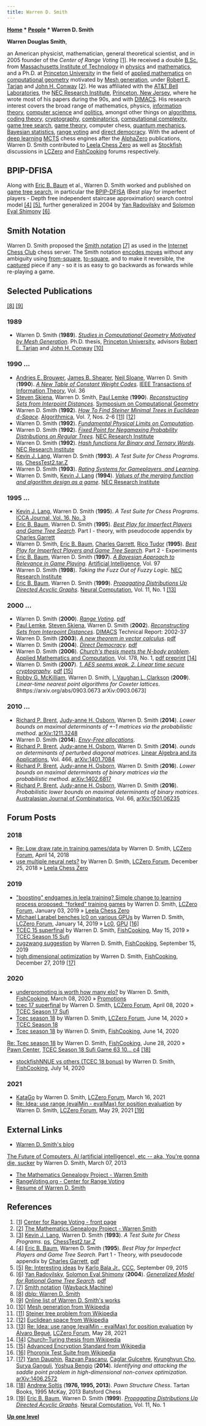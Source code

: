 ```yaml
---
title: Warren D. Smith
---
```

**[Home](Home "Home") \* [People](People "People") \* Warren D. Smith**


**Warren Douglas Smith**,  

an American physicist, mathematician, general theoretical scientist, and in 2005 founder of the *Center of Range Voting* <a id="cite-note-1" href="#cite-ref-1">[1]</a>. 
He received a double [B.Sc.](https://en.wikipedia.org/wiki/Bachelor_of_Science) from [Massachusetts Institute of Technology](Massachusetts_Institute_of_Technology "Massachusetts Institute of Technology") in [physics](https://en.wikipedia.org/wiki/Physics) and [mathematics](https://en.wikipedia.org/wiki/Mathematics), and a Ph.D. at [Princeton University](https://en.wikipedia.org/wiki/Princeton_University) in the field of [applied mathematics](https://en.wikipedia.org/wiki/Applied_mathematics) on [computational geometry](https://en.wikipedia.org/wiki/Computational_geometry) motivated by [Mesh generation](https://en.wikipedia.org/wiki/Mesh_generation), 
under [Robert E. Tarjan](Mathematician#RETarjan "Mathematician") and [John H. Conway](John_H._Conway "John H. Conway") <a id="cite-note-2" href="#cite-ref-2">[2]</a>. 
He was affiliated with the [AT&T Bell Laboratories](Bell_Laboratories "Bell Laboratories"), the [NEC Research Institute](https://en.wikipedia.org/wiki/NEC_Corporation_of_America), [Princeton, New Jersey](https://en.wikipedia.org/wiki/Princeton,_New_Jersey), where he wrote most of his papers during the 90s, and with [DIMACS](https://en.wikipedia.org/wiki/DIMACS). 
His research interest covers the broad range of mathematics, physics, [information theory](https://en.wikipedia.org/wiki/Information_theory), [computer science](https://en.wikipedia.org/wiki/Computer_science) and [politics](https://en.wikipedia.org/wiki/Politics), amongst other things on [algorithms](Algorithms "Algorithms"), [coding theory](https://en.wikipedia.org/wiki/Coding_theory), [cryptography](https://en.wikipedia.org/wiki/Cryptography), [combinatorics](https://en.wikipedia.org/wiki/Combinatorics), [computational complexity](https://en.wikipedia.org/wiki/Computational_complexity_theory), [game tree search](Search "Search"), [game theory](https://en.wikipedia.org/wiki/Game_theory), computer chess, [quantum mechanics](https://en.wikipedia.org/wiki/Quantum_mechanics), [Bayesian statistics](https://en.wikipedia.org/wiki/Bayesian_statistics), [range voting](https://en.wikipedia.org/wiki/Range_voting) and [direct democracy](https://en.wikipedia.org/wiki/Direct_democracy). With the advent of [deep learning](Deep_Learning "Deep Learning") [MCTS](Monte-Carlo_Tree_Search "Monte-Carlo Tree Search") chess engines after the [AlphaZero](AlphaZero "AlphaZero") publications, Warren D. Smith contributed to [Leela Chess Zero](Leela_Chess_Zero "Leela Chess Zero") as well as [Stockfish](Stockfish "Stockfish") discussions in [LCZero](Computer_Chess_Forums "Computer Chess Forums") and [FishCooking](Computer_Chess_Forums "Computer Chess Forums") forums respectively.



## BPIP-DFISA


Along with [Eric B. Baum](Eric_B._Baum "Eric B. Baum") et al., Warren D. Smith worked and published on [game tree search](Search "Search"), 
in particular the [BPIP-DFISA](index.php?title=BPIP-DFISA&action=edit&redlink=1 "BPIP-DFISA (page does not exist)") (Best play for imperfect players - Depth free independent staircase approximation) search control model 
<a id="cite-note-4" href="#cite-ref-4">[4]</a>
<a id="cite-note-5" href="#cite-ref-5">[5]</a>, 
further generalized in 2004 by [Yan Radovilsky](Yan_Radovilsky "Yan Radovilsky") and [Solomon Eyal Shimony](Solomon_Eyal_Shimony "Solomon Eyal Shimony") <a id="cite-note-6" href="#cite-ref-6">[6]</a>.



## Smith Notation


Warren D. Smith proposed the [Smith notation](Algebraic_Chess_Notation#Smith "Algebraic Chess Notation") <a id="cite-note-7" href="#cite-ref-7">[7]</a> as used in the [Internet Chess Club](index.php?title=Internet_Chess_Club&action=edit&redlink=1 "Internet Chess Club (page does not exist)") chess server. 
The Smith notation [encodes moves](Encoding_Moves "Encoding Moves") without any ambiguity using [from-square](Origin_Square "Origin Square"), [to-square](Target_Square "Target Square"), and to make it reversible, the [captured](Captures "Captures") piece if any - so it is as easy to go backwards as forwards while re-playing a game.



## Selected Publications


<a id="cite-note-8" href="#cite-ref-8">[8]</a> <a id="cite-note-9" href="#cite-ref-9">[9]</a>



### 1989


* Warren D. Smith (**1989**). *[Studies in Computational Geometry Motivated by Mesh Generation](https://dl.acm.org/doi/book/10.5555/915627)*. Ph.D. thesis, [Princeton University](https://en.wikipedia.org/wiki/Princeton_University), advisors [Robert E. Tarjan](Mathematician#RETarjan "Mathematician") and [John H. Conway](John_H._Conway "John H. Conway") <a id="cite-note-10" href="#cite-ref-10">[10]</a>


### 1990 ...


* [Andries E. Brouwer](Mathematician#AEBrouwer "Mathematician"), [James B. Shearer](Mathematician#JBShearer "Mathematician"), [Neil Sloane](Mathematician#NSloane "Mathematician"), Warren D. Smith (**1990**). *[A New Table of Constant Weight Codes](https://ieeexplore.ieee.org/document/59932)*. [IEEE Transactions of Information Theory](IEEE#TIT "IEEE"), Vol. 36
* [Steven Skiena](Steven_Skiena "Steven Skiena"), Warren D. Smith, [Paul Lemke](https://dblp.uni-trier.de/pers/hd/l/Lemke:Paul) (**1990**). *[Reconstructing Sets from Interpoint Distances](https://dl.acm.org/doi/10.1145/98524.98598)*. [Symposium on Computational Geometry](https://dblp.uni-trier.de/db/conf/compgeom/compgeom90.html)
* Warren D. Smith (**1992**). *[How To Find Steiner Minimal Trees in Euclidean d-Space](https://link.springer.com/article/10.1007/BF01758756)*. [Algorithmica](https://en.wikipedia.org/wiki/Algorithmica), Vol. 7, Nos. 2-6 <a id="cite-note-11" href="#cite-ref-11">[11]</a> <a id="cite-note-12" href="#cite-ref-12">[12]</a>
* Warren D. Smith (**1992**). *[Fundamental Physical Limits on Computation](https://www.rangevoting.org/WarrenSmithPages/homepage/fundphys.sue)*.
* Warren D. Smith (**1992**). *[Fixed Point for Negamaxing Probability Distributions on Regular Trees](https://www.rangevoting.org/WarrenSmithPages/homepage/kuczma.sue)*. [NEC Research Institute](https://en.wikipedia.org/wiki/NEC_Corporation_of_America)
* Warren D. Smith (**1992**). *[Hash functions for Binary and Ternary Words](https://www.rangevoting.org/WarrenSmithPages/homepage/gohash.abstract)*. [NEC Research Institute](https://en.wikipedia.org/wiki/NEC_Corporation_of_America)
* [Kevin J. Lang](index.php?title=Kevin_J._Lang&action=edit&redlink=1 "Kevin J. Lang (page does not exist)"), Warren D. Smith (**1993**). *A Test Suite for Chess Programs*. [ps](https://scorevoting.net/WarrenSmithPages/homepage/testpos.ps), [ChessTest2.tar.Z](https://www.rangevoting.org/WarrenSmithPages/homepage/ChessTest2.tar.Z)
* Warren D. Smith (**1993**). *[Rating Systems for Gameplayers, and Learning](https://www.rangevoting.org/WarrenSmithPages/homepage/ratingspap.abstract)*.
* Warren D. Smith, [Kevin J. Lang](index.php?title=Kevin_J._Lang&action=edit&redlink=1 "Kevin J. Lang (page does not exist)") (**1994**). *[Values of the merging function and algorithm design as a game](https://www.rangevoting.org/WarrenSmithPages/homepage/mergepap.sue)*. [NEC Research Institute](https://en.wikipedia.org/wiki/NEC_Corporation_of_America)


### 1995 ...


* [Kevin J. Lang](index.php?title=Kevin_J._Lang&action=edit&redlink=1 "Kevin J. Lang (page does not exist)"), Warren D. Smith (**1995**). *A Test Suite for Chess Programs*. [ICCA Journal, Vol. 16, No. 3](ICGA_Journal#16_3 "ICGA Journal")
* [Eric B. Baum](Eric_B._Baum "Eric B. Baum"), Warren D. Smith (**1995**). *[Best Play for Imperfect Players and Game Tree Search](https://www.semanticscholar.org/paper/Best-Play-for-Imperfect-Players-and-Game-Tree-part-Baum-Warren/5838432c92c8905c7066962400c55ddc8803f11a)*. Part I - theory, with pseudocode appendix by [Charles Garrett](index.php?title=Charles_Garrett&action=edit&redlink=1 "Charles Garrett (page does not exist)")
* Warren D. Smith, [Eric B. Baum](Eric_B._Baum "Eric B. Baum"), [Charles Garrett](index.php?title=Charles_Garrett&action=edit&redlink=1 "Charles Garrett (page does not exist)"), [Rico Tudor](index.php?title=Rico_Tudor&action=edit&redlink=1 "Rico Tudor (page does not exist)") (**1995**). *[Best Play for Imperfect Players and Game Tree Search](https://www.semanticscholar.org/paper/Best-Play-for-Imperfect-Players-and-Game-Tree-Part-Smith-Baum/3ce418d28c967ef2b79bd509127b5bba334d2b6a)*. Part 2 - Experiments
* [Eric B. Baum](Eric_B._Baum "Eric B. Baum"), Warren D. Smith (**1997**). *[A Bayesian Approach to Relevance in Game Playing](https://www.semanticscholar.org/paper/A-Bayesian-Approach-to-Relevance-in-Game-Playing-Baum-Smith/a157ece9e259fda728485373234d119addd1fe25)*. [Artificial Intelligence](https://en.wikipedia.org/wiki/Artificial_Intelligence_%28journal%29), Vol. 97
* Warren D. Smith (**1998**). *Taking the Fuzz Out of Fuzzy Logic*. [NEC Research Institute](https://en.wikipedia.org/wiki/NEC_Corporation_of_America)
* [Eric B. Baum](Eric_B._Baum "Eric B. Baum"), Warren D. Smith (**1999**). *[Propagating Distributions Up Directed Acyclic Graphs](https://www.mitpressjournals.org/doi/abs/10.1162/089976699300016881?journalCode=neco)*. [Neural Computation](https://en.wikipedia.org/wiki/Neural_Computation_%28journal%29), Vol. 11, No. 1 <a id="cite-note-13" href="#cite-ref-13">[13]</a>


### 2000 ...


* Warren D. Smith (**2000**). *[Range Voting](https://www.rangevoting.org/WarrenSmithPages/homepage/rangevote.sue)*. [pdf](https://www.rangevoting.org/WarrenSmithPages/homepage/rangevote.pdf)
* [Paul Lemke](https://dblp.uni-trier.de/pers/hd/l/Lemke:Paul), [Steven Skiena](Steven_Skiena "Steven Skiena"), Warren D. Smith (**2002**). *[Reconstructing Sets from Interpoint Distances](http://archive.dimacs.rutgers.edu/TechnicalReports/abstracts/2002/2002-37.html)*. [DIMACS](https://en.wikipedia.org/wiki/DIMACS) Technical Report: 2002-37
* Warren D. Smith (**2003**). *[A new theorem in vector calculus](https://www.rangevoting.org/WarrenSmithPages/homepage/newvec.abs)*. [pdf](https://www.rangevoting.org/WarrenSmithPages/homepage/newvec.pdf)
* Warren D. Smith (**2004**). *[Direct Democracy](https://www.rangevoting.org/WarrenSmithPages/homepage/dirdem.abs)*. [pdf](https://www.rangevoting.org/WarrenSmithPages/homepage/dirdem.pdf)
* Warren D. Smith (**2006**). *[Church's thesis meets the N-body problem](https://www.rangevoting.org/WarrenSmithPages/homepage/church.sue)*. [Applied Mathematics and Computation](https://www.journals.elsevier.com/applied-mathematics-and-computation), Vol. 178, No. 1, [pdf preprint](https://www.rangevoting.org/WarrenSmithPages/homepage/church.pdf) <a id="cite-note-14" href="#cite-ref-14">[14]</a>
* Warren D. Smith (**2007**). *[1. AES seems weak. 2. Linear time secure cryptography](https://www.rangevoting.org/WarrenSmithPages/homepage/wdsAES.abs)*. [pdf](https://www.rangevoting.org/WarrenSmithPages/homepage/wdsAES.pdf) <a id="cite-note-15" href="#cite-ref-15">[15]</a>
* [Robby G. McKilliam](Mathematician#RGMcKilliam "Mathematician"), Warren D. Smith, [I. Vaughan L. Clarkson](Mathematician#IVLClarkson "Mathematician") (**2009**). *Linear-time nearest point algorithms for Coxeter lattices*. 8https://arxiv.org/abs/0903.0673 arXiv:0903.0673]


### 2010 ...


* [Richard P. Brent](Mathematician#Brent "Mathematician"), [Judy-anne H. Osborn](https://dblp.uni-trier.de/pers/hd/o/Osborn:Judy=anne_H=), Warren D. Smith (**2014**). *Lower bounds on maximal determinants of +-1 matrices via the probabilistic method*. [arXiv:1211.3248](https://arxiv.org/abs/1211.3248)
* Warren D. Smith (**2014**). *[Envy-Free allocations](https://www.rangevoting.org/EnvyFree.html)*.
* [Richard P. Brent](Mathematician#Brent "Mathematician"), [Judy-anne H. Osborn](https://dblp.uni-trier.de/pers/hd/o/Osborn:Judy=anne_H=), Warren D. Smith (**2014**). *ounds on determinants of perturbed diagonal matrices*. [Linear Algebra and its Applications](https://en.wikipedia.org/wiki/Linear_Algebra_and_Its_Applications), Vol. 466, [arXiv:1401.7084](https://arxiv.org/abs/1401.7084)
* [Richard P. Brent](Mathematician#Brent "Mathematician"), [Judy-anne H. Osborn](https://dblp.uni-trier.de/pers/hd/o/Osborn:Judy=anne_H=), Warren D. Smith (**2016**). *Lower bounds on maximal determinants of binary matrices via the probabilistic method*. [arXiv:1402.6817](https://arxiv.org/abs/1402.6817)
* [Richard P. Brent](Mathematician#Brent "Mathematician"), [Judy-anne H. Osborn](https://dblp.uni-trier.de/pers/hd/o/Osborn:Judy=anne_H=), Warren D. Smith (**2016**). *Probabilistic lower bounds on maximal determinants of binary matrices*. [Australasian Journal of Combinatorics](https://en.wikipedia.org/wiki/Australasian_Journal_of_Combinatorics), Vol. 66, [arXiv:1501.06235](https://arxiv.org/abs/1501.06235)


## Forum Posts


### 2018


* [Re: Low draw rate in training games/data](https://groups.google.com/d/msg/lczero/dU8v637v2Ig/C1-e5JNKCgAJ) by Warren D. Smith, [LCZero Forum](Computer_Chess_Forums "Computer Chess Forums"), April 14, 2018
* [use multiple neural nets?](https://groups.google.com/d/msg/lczero/EGcJSrZYLiw/netJ4S38CgAJ) by Warren D. Smith, [LCZero Forum](Computer_Chess_Forums "Computer Chess Forums"), December 25, 2018 » [Leela Chess Zero](Leela_Chess_Zero "Leela Chess Zero")


### 2019


* ["boosting" endgames in leela training? Simple change to learning process proposed: "forked" training games](https://groups.google.com/d/msg/lczero/CrMiK3OR1og/mcFd0NDKDQAJ) by Warren D. Smith, [LCZero Forum](Computer_Chess_Forums "Computer Chess Forums"), January 03, 2019 » [Leela Chess Zero](Leela_Chess_Zero "Leela Chess Zero")
* [Michael Larabel benches lc0 on various GPUs](https://groups.google.com/d/msg/lczero/I0lTgR-fFFU/NGC3kJDzAwAJ) by Warren D. Smith, [LCZero Forum](Computer_Chess_Forums "Computer Chess Forums"), January 14, 2019 » [Lc0](Leela_Chess_Zero#Lc0 "Leela Chess Zero"), [GPU](GPU "GPU") <a id="cite-note-16" href="#cite-ref-16">[16]</a>
* [TCEC 15 superfinal](https://groups.google.com/d/msg/fishcooking/LEo3GSfeoqM/M1dLkoY3BAAJ) by Warren D. Smith, [FishCooking](Computer_Chess_Forums "Computer Chess Forums"), May 15, 2019 » [TCEC Season 15 Sufi](TCEC_Season_15#Superfinal "TCEC Season 15")
* [zugzwang suggestion](https://groups.google.com/d/msg/fishcooking/Ual8DTYpH0I/Ah6hDc-ZBQAJ) by Warren D. Smith, [FishCooking](Computer_Chess_Forums "Computer Chess Forums"), September 15, 2019
* [high dimensional optimization](https://groups.google.com/d/msg/fishcooking/wOfRuzTSi_8/VgjN8MmSBQAJ) by Warren D. Smith, [FishCooking](Computer_Chess_Forums "Computer Chess Forums"), December 27, 2019 <a id="cite-note-17" href="#cite-ref-17">[17]</a>


### 2020


* [underpromoting is worth how many elo?](https://groups.google.com/d/msg/fishcooking/DAWWlmP2OrQ/3w_KhoaUAAAJ) by Warren D. Smith, [FishCooking](Computer_Chess_Forums "Computer Chess Forums"), March 08, 2020 » [Promotions](Promotions "Promotions")
* [tcec 17 superfinal](https://groups.google.com/d/msg/lczero/a66u5_FEtmg/_D9GIMgeAAAJ) by Warren D. Smith, [LCZero Forum](Computer_Chess_Forums "Computer Chess Forums"), April 08, 2020 » [TCEC Season 17 Sufi](TCEC_Season_17#Superfinal "TCEC Season 17")
* [Tcec season 18](https://groups.google.com/d/msg/lczero/xtyGkXqeeTY/0j_DeIbkBAAJ) by Warren D. Smith, [LCZero Forum](Computer_Chess_Forums "Computer Chess Forums"), June 14, 2020 » [TCEC Season 18](TCEC_Season_18 "TCEC Season 18")
* [Tcec season 18](https://groups.google.com/d/msg/fishcooking/Tc7XRkbRrSs/mqR5NjfcBQAJ) by Warren D. Smith, [FishCooking](Computer_Chess_Forums "Computer Chess Forums"), June 14, 2020


 [Re: Tcec season 18](https://groups.google.com/d/msg/fishcooking/Tc7XRkbRrSs/x9tUlRK1AgAJ) by Warren D. Smith, [FishCooking](Computer_Chess_Forums "Computer Chess Forums"), June 28, 2020 » [Pawn Center](Pawn_Center "Pawn Center"), [TCEC Season 18 Sufi Game 63 10... c4](TCEC_Season_18#Sufi63 "TCEC Season 18") <a id="cite-note-18" href="#cite-ref-18">[18]</a>
* [stockfishNNUE vs others (TCEC 18 bonus)](https://groups.google.com/d/msg/fishcooking/EBKQSrb9I08/5xasTnnSCAAJ) by Warren D. Smith, [FishCooking](Computer_Chess_Forums "Computer Chess Forums"), July 14, 2020


### 2021


* [KataGo](https://groups.google.com/g/lczero/c/gecAk5DflmE/m/lUGWpjZXBwAJ) by Warren D. Smith, [LCZero Forum](Computer_Chess_Forums "Computer Chess Forums"), March 16, 2021
* [Re: Idea: use range (evalMin - evalMax) for position evaluation](https://groups.google.com/g/lczero/c/TLCMkkdm1hw/m/F9JjnN8FBQAJ) by Warren D. Smith, [LCZero Forum](Computer_Chess_Forums "Computer Chess Forums"), May 29, 2021 <a id="cite-note-19" href="#cite-ref-19">[19]</a>


## External Links


* [Warren D. Smith's blog](http://wdstalks.blogspot.com/)


 [The Future of Computers, AI (artificial intelligence), etc -- aka, You're gonna die, sucker](http://wdstalks.blogspot.de/2013/03/the-future-of-computers-ai-artificial.html) by Warren D. Smith, March 07, 2013
* [The Mathematics Genealogy Project - Warren Smith](https://genealogy.math.ndsu.nodak.edu/id.php?id=87407)
* [RangeVoting.org - Center for Range Voting](https://www.rangevoting.org/)
* [Resume of Warren D. Smith](https://www.rangevoting.org/WarrenSmithPages/homepage/myresume.html)


## References


1. <a id="cite-ref-1" href="#cite-note-1">[1]</a> [Center for Range Voting - front page](https://rangevoting.org/)
2. <a id="cite-ref-2" href="#cite-note-2">[2]</a> [The Mathematics Genealogy Project - Warren Smith](https://genealogy.math.ndsu.nodak.edu/id.php?id=87407)
3. <a id="cite-ref-3" href="#cite-note-3">[3]</a> [Kevin J. Lang](index.php?title=Kevin_J._Lang&action=edit&redlink=1 "Kevin J. Lang (page does not exist)"), Warren D. Smith (**1993**). *A Test Suite for Chess Programs*. [ps](https://scorevoting.net/WarrenSmithPages/homepage/testpos.ps), [ChessTest2.tar.Z](https://www.rangevoting.org/WarrenSmithPages/homepage/ChessTest2.tar.Z)
4. <a id="cite-ref-4" href="#cite-note-4">[4]</a> [Eric B. Baum](Eric_B._Baum "Eric B. Baum"), Warren D. Smith (**1995**). *Best Play for Imperfect Players and Game Tree Search*. Part 1 - Theory, with pseudocode appendix by [Charles Garrett](index.php?title=Charles_Garrett&action=edit&redlink=1 "Charles Garrett (page does not exist)"), [pdf](https://pdfs.semanticscholar.org/5838/432c92c8905c7066962400c55ddc8803f11a.pdf)
5. <a id="cite-ref-5" href="#cite-note-5">[5]</a> [Re: Interesting ideas](http://www.talkchess.com/forum/viewtopic.php?t=57560&start=14) by [Karlo Bala Jr.](Karlo_Balla "Karlo Balla"), [CCC](CCC "CCC"), September 09, 2015
6. <a id="cite-ref-6" href="#cite-note-6">[6]</a> [Yan Radovilsky](Yan_Radovilsky "Yan Radovilsky"), [Solomon Eyal Shimony](Solomon_Eyal_Shimony "Solomon Eyal Shimony") (**2004**). *[Generalized Model for Rational Game Tree Search](https://www.semanticscholar.org/paper/Generalized-model-for-rational-game-tree-search-Radovilsky-Shimony/47a32301e705acdc46856d4b29bfc4f50d5ce000)*. [pdf](https://www.cs.bgu.ac.il/%7Eyanr/Publications/smc04.pdf)
7. <a id="cite-ref-7" href="#cite-note-7">[7]</a> [Smith notation](https://web.archive.org/web/20160117212352/https://www.chessclub.com/chessviewer/smith.html) ([Wayback Machine](https://en.wikipedia.org/wiki/Wayback_Machine))
8. <a id="cite-ref-8" href="#cite-note-8">[8]</a> [dblp: Warren D. Smith](https://dblp.uni-trier.de/pers/hd/s/Smith:Warren_D=)
9. <a id="cite-ref-9" href="#cite-note-9">[9]</a> [Online list of Warren D. Smith's works](https://www.rangevoting.org/WarrenSmithPages/homepage/works.html)
10. <a id="cite-ref-10" href="#cite-note-10">[10]</a> [Mesh generation from Wikipedia](https://en.wikipedia.org/wiki/Mesh_generation)
11. <a id="cite-ref-11" href="#cite-note-11">[11]</a> [Steiner tree problem from Wikipedia](https://en.wikipedia.org/wiki/Steiner_tree_problem)
12. <a id="cite-ref-12" href="#cite-note-12">[12]</a> [Euclidean space from Wikipedia](https://en.wikipedia.org/wiki/Euclidean_space)
13. <a id="cite-ref-13" href="#cite-note-13">[13]</a> [Re: Idea: use range (evalMin - evalMax) for position evaluation](https://groups.google.com/g/lczero/c/TLCMkkdm1hw/m/SgbGghzhBAAJ) by [Álvaro Begué](%C3%81lvaro_Begu%C3%A9 "Álvaro Begué"), [LCZero Forum](Computer_Chess_Forums "Computer Chess Forums"), May 28, 2021
14. <a id="cite-ref-14" href="#cite-note-14">[14]</a> [Church–Turing thesis from Wikipedia](https://en.wikipedia.org/wiki/Church%E2%80%93Turing_thesis)
15. <a id="cite-ref-15" href="#cite-note-15">[15]</a> [Advanced Encryption Standard from Wikipedia](https://en.wikipedia.org/wiki/Advanced_Encryption_Standard)
16. <a id="cite-ref-16" href="#cite-note-16">[16]</a> [Phoronix Test Suite from Wikipedia](https://en.wikipedia.org/wiki/Phoronix_Test_Suite)
17. <a id="cite-ref-17" href="#cite-note-17">[17]</a> [Yann Dauphin](Mathematician#YDauphin "Mathematician"), [Razvan Pascanu](Mathematician#RPascanu "Mathematician"), [Caglar Gulcehre](Mathematician#CGulcehre "Mathematician"), [Kyunghyun Cho](Mathematician#KCho "Mathematician"), [Surya Ganguli](Mathematician#SGanguli "Mathematician"), [Yoshua Bengio](Mathematician#YBengio "Mathematician") (**2014**). *Identifying and attacking the saddle point problem in high-dimensional non-convex optimization*. [arXiv:1406.2572](https://arxiv.org/abs/1406.2572)
18. <a id="cite-ref-18" href="#cite-note-18">[18]</a> [Andrew Soltis](https://en.wikipedia.org/wiki/Andrew_Soltis) (**1976, 1995, 2013**). *Pawn Structure Chess*. Tartan Books, 1995 McKay, 2013 Batsford Chess
19. <a id="cite-ref-19" href="#cite-note-19">[19]</a> [Eric B. Baum](Eric_B._Baum "Eric B. Baum"), Warren D. Smith (**1999**). *[Propagating Distributions Up Directed Acyclic Graphs](https://www.mitpressjournals.org/doi/abs/10.1162/089976699300016881?journalCode=neco)*. [Neural Computation](https://en.wikipedia.org/wiki/Neural_Computation_%28journal%29), Vol. 11, No. 1

**[Up one level](People "People")**







 
